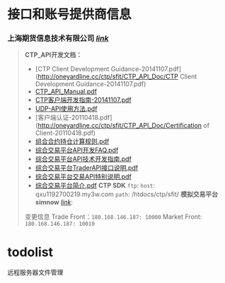 #  接口和账号提供商信息

### 上海期货信息技术有限公司 [_link_](http://www.sfit.com.cn/) 

> __CTP_API开发文档：__
> 
> - [CTP Client Development Guidance-20141107.pdf](http://oneyardline.cc/ctp/sfit/CTP_API_Doc/CTP Client Development Guidance-20141107.pdf)
> - [CTP_API_Manual.pdf](http://oneyardline.cc/ctp/sfit/CTP_API_Doc/CTP_API_Manual.pdf)
> - [CTP客户端开发指南-20141107.pdf](http://oneyardline.cc/ctp/sfit/CTP_API_Doc/CTPClientDevelopmentGuidance_Chinese-20141107.pdf)
> - [UDP-API使用方法.pdf](http://oneyardline.cc/ctp/sfit/CTP_API_Doc/UDP-API-Introduction.pdf)
> - [客户端认证-20110418.pdf](http://oneyardline.cc/ctp/sfit/CTP_API_Doc/Certification of Client-20110418.pdf)
> - [组合合约持仓计算规则.pdf](http://oneyardline.cc/ctp/sfit/CTP_API_Doc/CombinationContractRepositeLevelCaculationMethod.pdf)
> - [综合交易平台API开发FAQ.pdf](http://oneyardline.cc/ctp/sfit/CTP_API_Doc/TradeAPIFAQ.pdf)
> - [综合交易平台API技术开发指南.pdf](http://oneyardline.cc/ctp/sfit/CTP_API_Doc/TradeApiDevelopmentGuidance.pdf)
> - [综合交易平台TraderAPI接口说明.pdf](http://oneyardline.cc/ctp/sfit/CTP_API_Doc/TradeAPIInterfaceIntroduction.pdf)
> - [综合交易平台交易API特别说明.pdf](http://oneyardline.cc/ctp/sfit/CTP_API_Doc/TradeAPISpecificIntroduction.pdf)
> - [综合交易平台简介.pdf](http://oneyardline.cc/ctp/sfit/CTP_API_Doc/TradeAPIIntroduction.pdf)
> __CTP SDK__
> `ftp`:
> `host`: qxu1192700219.my3w.com
> `path`: /htdocs/ctp/sfit/
> __模拟交易平台simnow__ [_link_](http://www.simnow.com.cn/):
> 
> 变更信息
> Trade Front：`180.168.146.187: 10000`
> Market Front: `180.168.146.187: 10010`


# todolist 
远程服务器文件管理 




